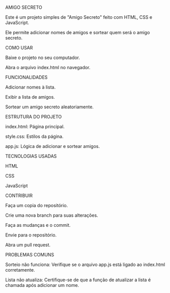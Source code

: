 AMIGO SECRETO

Este é um projeto simples de "Amigo Secreto" feito com HTML, CSS e JavaScript. 

Ele permite adicionar nomes de amigos e sortear quem será o amigo secreto.

COMO USAR

Baixe o projeto no seu computador.

Abra o arquivo index.html no navegador.

FUNCIONALIDADES

Adicionar nomes à lista.

Exibir a lista de amigos.

Sortear um amigo secreto aleatoriamente.

ESTRUTURA DO PROJETO

index.html: Página principal.

style.css: Estilos da página.

app.js: Lógica de adicionar e sortear amigos.

TECNOLOGIAS USADAS

HTML

CSS

JavaScript

CONTRIBUIR

Faça um copia do repositório.

Crie uma nova branch para suas alterações.

Faça as mudanças e o commit.

Envie para o repositório.

Abra um pull request.

PROBLEMAS COMUNS

Sorteio não funciona: Verifique se o arquivo app.js está ligado ao index.html corretamente.

Lista não atualiza: Certifique-se de que a função de atualizar a lista é chamada após adicionar um nome.
